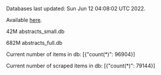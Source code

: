 Databases last updated: Sun Jun 12 04:08:02 UTC 2022. 

Available [here](https://github.com/cbeauhilton/ash-db/releases).


42M	abstracts_small.db

682M	abstracts_full.db

Current number of items in db:
[{"count(*)": 96904}]

Current number of scraped items in db:
[{"count(*)": 79144}]
